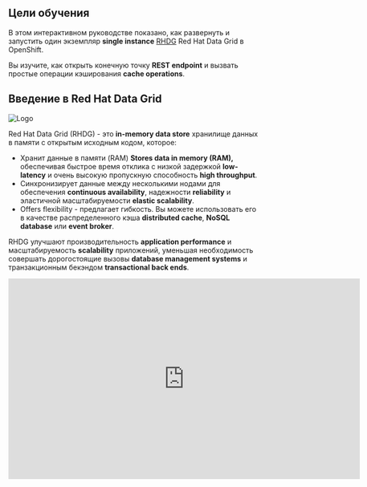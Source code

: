 ## Цели обучения

В этом интерактивном руководстве показано, как развернуть и запустить один экземпляр **single instance** [RHDG](https://www.redhat.com/en/technologies/jboss-middleware/data-grid) Red Hat Data Grid в OpenShift.

Вы изучите, как открыть конечную точку **REST endpoint** и вызвать простые операции кэширования **cache operations**.

## Введение в Red Hat Data Grid

![Logo](/openshift/assets/middleware/rhoar-getting-started-rhdg/rhdg-logo.jpg)

Red Hat Data Grid (RHDG) - это **in-memory data store** хранилище данных в памяти с открытым исходным кодом, которое:

* Хранит данные в памяти (RAM) **Stores data in memory (RAM),** обеспечивая быстрое время отклика с низкой задержкой **low-latency** и очень высокую пропускную способность **high throughput**.
* Синхронизирует данные между несколькими нодами для обеспечения **continuous availability**, надежности **reliability** и эластичной масштабируемости **elastic scalability**.
* Offers flexibility - предлагает гибкость. Вы можете использовать его в качестве распределенного кэша **distributed cache**, **NoSQL database** или **event broker**.

RHDG улучшают производительность **application performance** и масштабируемость **scalability** приложений, уменьшая необходимость совершать дорогостоящие вызовы **database management systems** и транзакционным бекэндом **transactional back ends**.

<iframe style="width: 700px;height: 400px;" src="https://www.youtube-nocookie.com/embed/OXL4EAS8RXw" frameborder="0" allow="accelerometer; autoplay; encrypted-media; gyroscope; picture-in-picture" allowfullscreen></iframe>